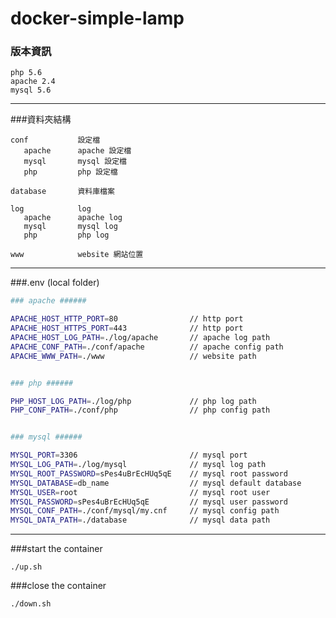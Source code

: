 # docker-simple-lamp  


### 版本資訊

```
php 5.6
apache 2.4
mysql 5.6
```



------



###資料夾結構

```
conf           設定檔  
   apache      apache 設定檔  
   mysql       mysql 設定檔  
   php         php 設定檔  

database       資料庫檔案  

log            log  
   apache      apache log  
   mysql       mysql log  
   php         php log  

www            website 網站位置  
```

 

------



###.env (local folder)

```bash
### apache ######

APACHE_HOST_HTTP_PORT=80 				// http port  
APACHE_HOST_HTTPS_PORT=443 				// http port  
APACHE_HOST_LOG_PATH=./log/apache 		// apache log path  
APACHE_CONF_PATH=./conf/apache 			// apache config path
APACHE_WWW_PATH=./www 					// website path


### php ######

PHP_HOST_LOG_PATH=./log/php				// php log path
PHP_CONF_PATH=./conf/php				// php config path


### mysql ######

MYSQL_PORT=3306							// mysql port
MYSQL_LOG_PATH=./log/mysql				// mysql log path
MYSQL_ROOT_PASSWORD=sPes4uBrEcHUq5qE	// mysql root password
MYSQL_DATABASE=db_name					// mysql default database
MYSQL_USER=root							// mysql root user
MYSQL_PASSWORD=sPes4uBrEcHUq5qE			// mysql user password
MYSQL_CONF_PATH=./conf/mysql/my.cnf		// mysql config path
MYSQL_DATA_PATH=./database				// mysql data path
```



------



###start the container

 `./up.sh`  

###close the container

 `./down.sh`  
